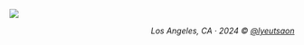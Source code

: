 ![](https://ghproxy.net/https://raw.githubusercontent.com/ryusoh/host/refs/heads/master/images/DSCF5407-2.jpg)

<div align="right"><em>Los Angeles, CA &middot; 2024 © <a href="https://instagram.com/lyeutsaon" target="_blank" rel="noopener noreferrer">@lyeutsaon</a></em></div>